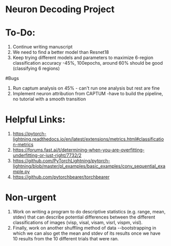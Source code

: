 # Neuron Decoding Project

# To-Do:
1. Continue writing manuscript
3. We need to find a better model than Resnet18
4. Keep trying different models and parameters to maximize 6-region classification accuracy -45%, 100epochs, around 60% should be good (classifying 6 regions)

#Bugs
1.  Run captum analysis on 45% - can't run one analysis but rest are fine
2.  Implement neuron attribution from CAPTUM -have to build the pipeline, no tutorial with a smooth transition


# Helpful Links:
1. https://pytorch-lightning.readthedocs.io/en/latest/extensions/metrics.html#classification-metrics
2. https://forums.fast.ai/t/determining-when-you-are-overfitting-underfitting-or-just-right/7732/2
3. https://github.com/PyTorchLightning/pytorch-lightning/blob/master/pl_examples/basic_examples/conv_sequential_example.py
4. https://github.com/pytorchbearer/torchbearer

# Non-urgent
1. Work on writing a program to do descriptive statistics (e.g. range, mean, stdev) that can describe potential differences between the different classifications of images (visp, visal, visam, visrl, vispm, visl).
2. Finally, work on another shuffling method of data --bootstrapping in which we can also get the mean and stdev of its results once we have 10 results from the 10 different trials that were ran.
